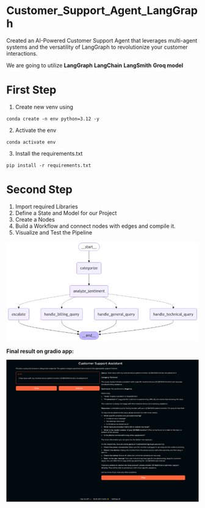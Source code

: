 # Customer_Support_Agent_LangGraph
 Created an AI-Powered Customer Support Agent that leverages multi-agent systems and the versatility of LangGraph to revolutionize your customer interactions.

We are going to utilize **LangGraph** **LangChain** **LangSmith** **Groq model**

# First Step
1. Create new venv using 

```
conda create -n env python=3.12 -y

```
2. Activate the env 

```
conda activate env
```
3. Install the requirements.txt
```
pip install -r requirements.txt
```

# Second Step

1. Import required Libraries
2. Define a State and Model for our Project
3. Create a Nodes 
4. Build a Workflow and connect nodes with edges and compile it.
5. Visualize and Test the Pipeline

![alt text](output.png)


**Final result on gradio app:**

![alt text](image.png)